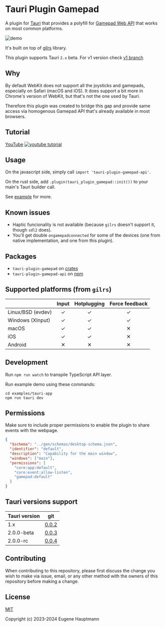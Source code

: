 # Tauri Plugin Gamepad

A plugin for [Tauri](https://github.com/tauri-apps/tauri) that provides a polyfill for [Gamepad Web API](https://developer.mozilla.org/en-US/docs/Web/API/Gamepad_API/Using_the_Gamepad_API) that works on most common platforms.

![demo](https://github.com/eugenehp/tauri-plugin-gamepad/raw/master/docs/demo.png)

It's built on top of [gilrs](https://crates.io/crates/gilrs) library.

This plugin supports Tauri `2.x` beta. For v1 version check [v1 branch](https://github.com/eugenehp/tauri-plugin-gamepad/tree/v1)

## Why

By default WebKit does not support all the joysticks and gamepads, especially on Safari (macOS and iOS). It does support a bit more in Chrome's version of WebKit, but that's not the one used by Tauri.

Therefore this plugin was created to bridge this gap and provide same access via homogenous Gamepad API that's already available in most browsers.

## Tutorial

[YouTube](https://www.youtube.com/embed/EuGDSnfuGjU?si=0LLJXYvER_acBOWg)
[![youtube tutorial](https://img.youtube.com/vi/EuGDSnfuGjU/maxresdefault.jpg)](https://www.youtube.com/embed/EuGDSnfuGjU?si=0LLJXYvER_acBOWg)


## Usage

On the javascript side, simply call `import 'tauri-plugin-gamepad-api'`.

On the rust side, add `.plugin(tauri_plugin_gamepad::init())` to your main's Tauri builder call.

See [example](./examples/tauri-app/) for more.

## Known issues

- Haptic funcionality is not available (because `gilrs` doesn't support it, though `sdl2` does).
- You'll get double `ongamepadconnected` for some of the devices (one from native implementation, and one from this plugin).

## Packages

- `tauri-plugin-gamepad` on [crates](https://crates.io/crates/tauri-plugin-gamepad)
- `tauri-plugin-gamepad-api` on [npm](https://www.npmjs.com/package/tauri-plugin-gamepad-api)

## Supported platforms (from `gilrs`)

|                  | Input | Hotplugging | Force feedback |
|------------------|:-----:|:-----------:|:--------------:|
| Linux/BSD (evdev)|   ✓   |      ✓      |        ✓       |
| Windows (XInput) |   ✓   |      ✓      |        ✓       |
| macOS            |   ✓   |      ✓      |        ✕       |
| iOS              |   ✓   |      ✓      |        ✕       |
| Android          |   ✕   |      ✕      |        ✕       |

## Development

Run `npm run watch` to transpile TypeScript API layer.

Run example demo using these commands:
```shell
cd examples/tauri-app
npm run tauri dev
```

## Permissions

Make sure to include proper permissions to enable the plugin to share events with the webpage.

```json
{
  "$schema": "../gen/schemas/desktop-schema.json",
  "identifier": "default",
  "description": "Capability for the main window",
  "windows": ["main"],
  "permissions": [
    "core:app:default",
    "core:event:allow-listen",
    "gamepad:default"
  ]
}
```

## Tauri versions support

| Tauri version |  git  |
|---------------|-------|
| 1.x           | [0.0.2](https://github.com/DeveloperMindset-com/tauri-plugin-gamepad/tree/v1)    |
| 2.0.0-beta    | [0.0.3](https://github.com/DeveloperMindset-com/tauri-plugin-gamepad/releases/tag/0.0.3) |
| 2.0.0-rc      | [0.0.4](https://github.com/DeveloperMindset-com/tauri-plugin-gamepad/releases/tag/0.0.4) |

## Contributing
When contributing to this repository, please first discuss the change you wish to make via issue, email, or any other method with the owners of this repository before making a change.

## License
[MIT](./LICENSE)

Copyright (c) 2023-2024 Eugene Hauptmann
